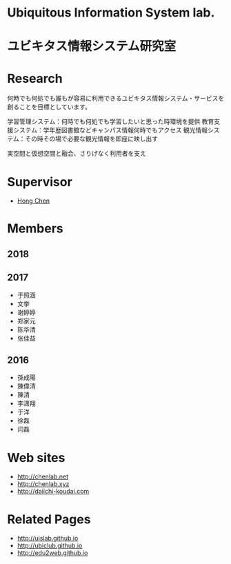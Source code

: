 # Ubiquitous Information System lab.
# ユビキタス情報システム研究室

# Research
何時でも何処でも誰もが容易に利用できるユビキタス情報システム・サービスを創ることを目標としています。

学習管理システム：何時でも何処でも学習したいと思った時環境を提供
教育支援システム：学年歴図書館などキャンパス情報何時でもアクセス
観光情報システム：その時その場で必要な観光情報を即座に映し出す

実空間と仮想空間と融合、さりげなく利用者を支え

# Supervisor
* [Hong Chen](https://chen420.github.io/)

# Members
## 2018

## 2017
* 于照涵
* 文挙
* 谢婷婷
* 郑家元
* 陈华清
* 张佳益

## 2016
* 孫成陽
* 陳偉清
* 陳清
* 李潇翔
* 于洋
* 徐磊
* 闫磊

# Web sites
* http://chenlab.net
* http://chenlab.xyz
* http://daiichi-koudai.com

# Related Pages
* http://uislab.github.io
* http://ubiclub.github.io
* http://edu2web.github.io
